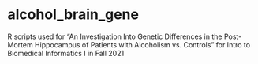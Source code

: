 # alcohol_brain_gene
R scripts used for “An Investigation Into Genetic Differences in the Post-Mortem Hippocampus of Patients with Alcoholism vs. Controls” for Intro to Biomedical Informatics I in Fall 2021
